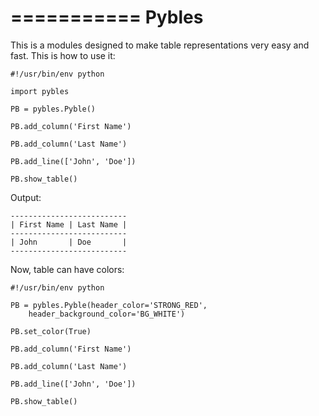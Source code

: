 ===========
Pybles
===========

This is a modules designed to make table representations very easy and fast. This is how to use it:

    #!/usr/bin/env python

    import pybles

    PB = pybles.Pyble()

    PB.add_column('First Name')

    PB.add_column('Last Name')

    PB.add_line(['John', 'Doe'])

    PB.show_table()


Output:

    --------------------------
    | First Name | Last Name |
    --------------------------
    | John       | Doe       |
    --------------------------

Now, table can have colors:

    #!/usr/bin/env python

    PB = pybles.Pyble(header_color='STRONG_RED',
        header_background_color='BG_WHITE')

    PB.set_color(True)

    PB.add_column('First Name')

    PB.add_column('Last Name')

    PB.add_line(['John', 'Doe'])

    PB.show_table()
